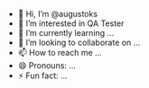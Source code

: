 - 👋 Hi, I’m @augustoks
- 👀 I’m interested in QA Tester
- 🌱 I’m currently learning ...
- 💞️ I’m looking to collaborate on ...
- 📫 How to reach me ...
- 😄 Pronouns: ...
- ⚡ Fun fact: ...

<!---
augustoks/augustoks is a ✨ special ✨ repository because its `README.md` (this file) appears on your GitHub profile.
You can click the Preview link to take a look at your changes.
--->
